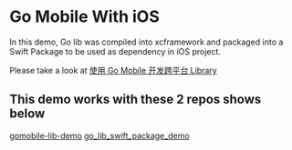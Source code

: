 # Go Mobile With iOS

In this demo, Go lib was compiled into xcframework and packaged into a Swift Package to be used as dependency in iOS project.

Please take a look at [使用 Go Mobile 开发跨平台 Library](https://blog.kevinzhow.com/2021/06/22/gomobile_library/)

## This demo works with these 2 repos shows below

[gomobile-lib-demo](https://github.com/kevinzhow/gomobile-lib-demo)
[go_lib_swift_package_demo](https://github.com/kevinzhow/go_lib_swift_package_demo)

